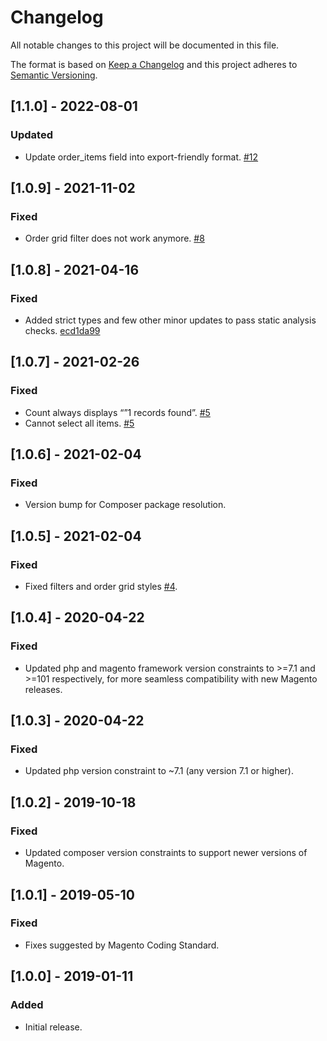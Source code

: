 # Changelog
All notable changes to this project will be documented in this file.

The format is based on [Keep a Changelog](http://keepachangelog.com/en/1.0.0/)
and this project adheres to [Semantic Versioning](http://semver.org/spec/v2.0.0.html).

## [1.1.0] - 2022-08-01

### Updated
- Update order_items field into export-friendly format. [#12](https://github.com/markshust/magento2-module-ordergrid/issues/12)

## [1.0.9] - 2021-11-02

### Fixed
- Order grid filter does not work anymore. [#8](https://github.com/markshust/magento2-module-ordergrid/issues/8)

## [1.0.8] - 2021-04-16

### Fixed
- Added strict types and few other minor updates to pass static analysis checks. [ecd1da99](https://github.com/markshust/magento2-module-ordergrid/commit/ecd1da99c9019c95f957166fb312368497271b9a)

## [1.0.7] - 2021-02-26

### Fixed
- Count always displays “”1 records found”. [#5](https://github.com/markshust/magento2-module-ordergrid/pull/5)
- Cannot select all items. [#5](https://github.com/markshust/magento2-module-ordergrid/pull/5)

## [1.0.6] - 2021-02-04

### Fixed
- Version bump for Composer package resolution.

## [1.0.5] - 2021-02-04

### Fixed
- Fixed filters and order grid styles [#4](https://github.com/markshust/magento2-module-ordergrid/pull/4).

## [1.0.4] - 2020-04-22

### Fixed
- Updated php and magento framework version constraints to >=7.1 and >=101 respectively, for more seamless compatibility with new Magento releases.

## [1.0.3] - 2020-04-22

### Fixed
- Updated php version constraint to ~7.1 (any version 7.1 or higher).

## [1.0.2] - 2019-10-18

### Fixed
- Updated composer version constraints to support newer versions of Magento.

## [1.0.1] - 2019-05-10

### Fixed
- Fixes suggested by Magento Coding Standard.

## [1.0.0] - 2019-01-11

### Added
- Initial release.
